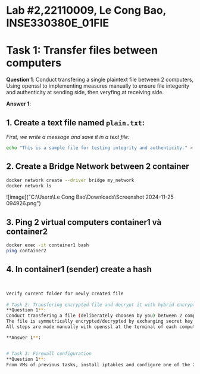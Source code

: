 # Lab #2,22110009, Le Cong Bao, INSE330380E_01FIE
# Task 1: Transfer files between computers  
**Question 1**: 
Conduct transfering a single plaintext file between 2 computers, 
Using openssl to implementing measures manually to ensure file integerity and authenticity at sending side, 
then veryfing at receiving side. 

**Answer 1**:
## 1. Create a text file named `plain.txt`:
*First, we write a message and save it in a text file:*<br>

```sh
echo "This is a sample file for testing integrity and authenticity." > plain.txt
```
## 2. Create a Bridge Network between 2 container
```bash
docker network create --driver bridge my_network
docker network ls
```
![image]("C:\Users\Le Cong Bao\Downloads\Screenshot 2024-11-25 094926.png")


## 3. Ping 2 virtual computers container1 và container2
```bash
docker exec -it container1 bash
ping container2
```
## 4. In container1 (sender) create a hash
```bash


Verify current folder for newly created file
 
# Task 2: Transfering encrypted file and decrypt it with hybrid encryption. 
**Question 1**:
Conduct transfering a file (deliberately choosen by you) between 2 computers. 
The file is symmetrically encrypted/decrypted by exchanging secret key which is encrypted using RSA. 
All steps are made manually with openssl at the terminal of each computer.

**Answer 1**:


# Task 3: Firewall configuration
**Question 1**:
From VMs of previous tasks, install iptables and configure one of the 2 VMs as a web and ssh server. Demonstrate your ability to block/unblock http, icmp, ssh requests on the other host.

